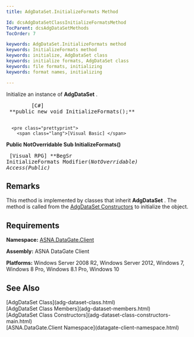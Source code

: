```yaml
---
title: AdgDataSet.InitializeFormats Method

Id: dcsAdgDataSetClassInitializeFormatsMethod
TocParent: dcsAdgDataSetMethods
TocOrder: 7

keywords: AdgDataSet.InitializeFormats method
keywords: InitializeFormats method
keywords: initialize, AdgDataSet class
keywords: initialize formats, AdgDataSet class
keywords: file formats, initializing
keywords: format names, initializing

---
```


Initialize an instance of **AdgDataSet** .
<pre class="prettyprint">
        <span class="lang">[C#]</span>
 **public new void InitializeFormats();** 
      </pre>
      <pre class="prettyprint">
        <span class="lang">[Visual Basic] </span>
 **Public NotOverridable Sub InitializeFormats()** 
      </pre>
      <pre class="prettyprint">
        <span class="lang">[Visual RPG]</span>
 **BegSr InitializeFormats Modifier(*NotOverridable) Access(*Public)** 
      </pre>

## Remarks

This method is implemented by classes that inherit **AdgDataSet** . The method is called from the [ AdgDataSet Constructors](adg-dataset-class-constructors-main.html) to initialize the object.
## Requirements

**Namespace:** [ASNA.DataGate.Client](datagate-client-namespace.html) 

**Assembly:** ASNA DataGate Client

**Platforms:** Windows Server 2008 R2, Windows Server 2012, Windows 7, Windows 8 Pro, Windows 8.1 Pro, Windows 10
## See Also

<dl />
      [AdgDataSet Class](adg-dataset-class.html)
      <br />
      [AdgDataSet Class Members](adg-dataset-members.html)
      <br />
      [AdgDataSet Class Constructors](adg-dataset-class-constructors-main.html)
      <br />
      [ASNA.DataGate.Client Namespace](datagate-client-namespace.html)

